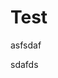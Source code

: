 # Test

asfsdaf

<div id="h5p-container">sdafds</div>

<lia-keep>
<script type="text/javascript" src="assets/main.bundle.js"></script>
<script>
const el = document.getElementById('h5p-container');
const options = {
h5pJsonPath:  '/h5p-folder',
frameJs: '/assets/frame.bundle.js',
frameCss: '/assets/styles/h5p.css',
}
new H5PStandalone.H5P(el, options);
</script>
</lia-keep>

